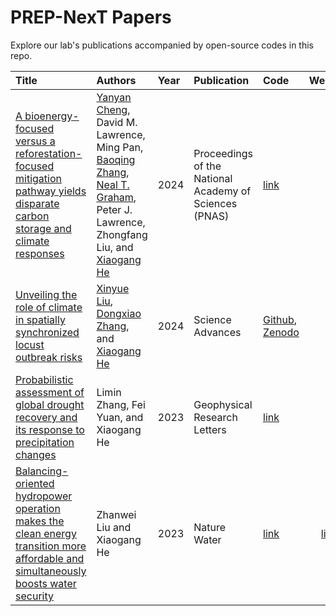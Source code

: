 # PREP-NexT Papers

Explore our lab's publications accompanied by open-source codes in this repo.

| Title | Authors | Year | Publication | Code | Website | 
| :----------------- | :------------- | :----- | :----- | :----- | :-----: |
| [A bioenergy-focused versus a reforestation-focused mitigation pathway yields disparate carbon storage and climate responses](https://www.pnas.org/doi/10.1073/pnas.2306775121?utm_source=twitter&utm_medium=social&utm_term=pnasnews&utm_content=9d5d3caa-b721-444b-94e3-c1354c2ecb71&utm_campaign=hootsuite) | [Yanyan Cheng](https://orcid.org/0000-0002-2065-6512), David M. Lawrence, Ming Pan, [Baoqing Zhang](https://orcid.org/0000-0001-6198-6633), [Neal T. Graham](https://orcid.org/0000-0001-6867-5475), Peter J. Lawrence, Zhongfang Liu, and [Xiaogang He](https://orcid.org/0000-0001-7428-0269) | 2024 | Proceedings of the National Academy of Sciences (PNAS) | [link]([xxx](https://github.com/yychengESM/2023_Cheng_bioenergy_vs_reforestation.git)) | / |
| [Unveiling the role of climate in spatially synchronized locust outbreak risks](https://www.science.org/doi/full/10.1126/sciadv.adj1164) | [Xinyue Liu](HTTPS://ORCID.ORG/0000-0002-8499-6161), [Dongxiao Zhang](HTTPS://ORCID.ORG/0000-0001-6930-5994), and  [Xiaogang He](HTTPS://ORCID.ORG/0000-0001-7428-0269) | 2024 | Science Advances | [Github](https://github.com/PREP-NexT/locust-climate-DMD), [Zenodo](https://zenodo.org/records/10486653) | / |
| [Probabilistic assessment of global drought recovery and its response to precipitation changes](https://agupubs.onlinelibrary.wiley.com/doi/full/10.1029/2023GL106067) | Limin Zhang, Fei Yuan, and Xiaogang He | 2023 | Geophysical Research Letters | [link](https://github.com/PREP-NexT/global-drought-recovery) | / |
| [Balancing-oriented hydropower operation makes the clean energy transition more affordable and simultaneously boosts water security](https://www.nature.com/articles/s44221-023-00126-0) | Zhanwei Liu and Xiaogang He | 2023 | Nature Water | [link](https://github.com/PREP-NexT/PREP-SHOT) | [link](https://prep-next.github.io/PREP-SHOT/) |
